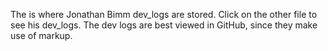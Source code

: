 The is where Jonathan Bimm dev_logs are stored. Click on the other file to see his dev_logs. The dev logs are best viewed in GitHub,
since they make use of markup.
